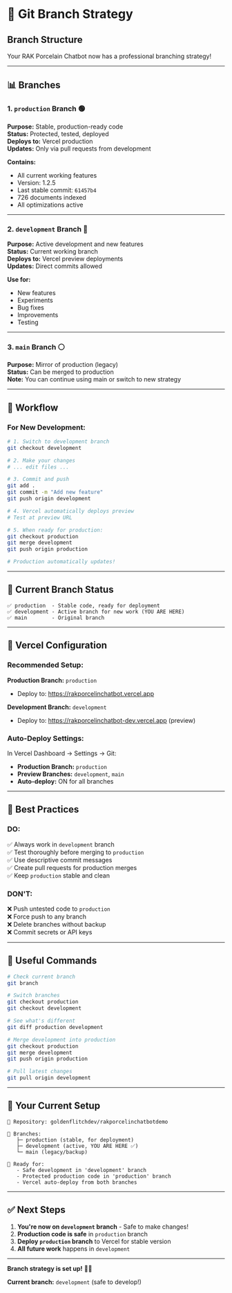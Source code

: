 # 🌳 Git Branch Strategy

## Branch Structure

Your RAK Porcelain Chatbot now has a professional branching strategy!

---

## 📊 **Branches**

### **1. `production` Branch** 🟢
**Purpose:** Stable, production-ready code  
**Status:** Protected, tested, deployed  
**Deploys to:** Vercel production  
**Updates:** Only via pull requests from development  

**Contains:**
- All current working features
- Version: 1.2.5
- Last stable commit: `61457b4`
- 726 documents indexed
- All optimizations active

---

### **2. `development` Branch** 🔵
**Purpose:** Active development and new features  
**Status:** Current working branch  
**Deploys to:** Vercel preview deployments  
**Updates:** Direct commits allowed  

**Use for:**
- New features
- Experiments
- Bug fixes
- Improvements
- Testing

---

### **3. `main` Branch** ⚪
**Purpose:** Mirror of production (legacy)  
**Status:** Can be merged to production  
**Note:** You can continue using main or switch to new strategy  

---

## 🔄 **Workflow**

### **For New Development:**

```bash
# 1. Switch to development branch
git checkout development

# 2. Make your changes
# ... edit files ...

# 3. Commit and push
git add .
git commit -m "Add new feature"
git push origin development

# 4. Vercel automatically deploys preview
# Test at preview URL

# 5. When ready for production:
git checkout production
git merge development
git push origin production

# Production automatically updates!
```

---

## 🎯 **Current Branch Status**

```
✅ production  - Stable code, ready for deployment
✅ development - Active branch for new work (YOU ARE HERE)
✅ main        - Original branch
```

---

## 🚀 **Vercel Configuration**

### **Recommended Setup:**

**Production Branch:** `production`
- Deploy to: https://rakporcelinchatbot.vercel.app

**Development Branch:** `development`  
- Deploy to: https://rakporcelinchatbot-dev.vercel.app (preview)

### **Auto-Deploy Settings:**

In Vercel Dashboard → Settings → Git:
- **Production Branch:** `production`
- **Preview Branches:** `development`, `main`
- **Auto-deploy:** ON for all branches

---

## 📝 **Best Practices**

### **DO:**
✅ Always work in `development` branch  
✅ Test thoroughly before merging to `production`  
✅ Use descriptive commit messages  
✅ Create pull requests for production merges  
✅ Keep `production` stable and clean  

### **DON'T:**
❌ Push untested code to `production`  
❌ Force push to any branch  
❌ Delete branches without backup  
❌ Commit secrets or API keys  

---

## 🔧 **Useful Commands**

```bash
# Check current branch
git branch

# Switch branches
git checkout production
git checkout development

# See what's different
git diff production development

# Merge development into production
git checkout production
git merge development
git push origin production

# Pull latest changes
git pull origin development
```

---

## 🎯 **Your Current Setup**

```
📁 Repository: goldenflitchdev/rakporcelinchatbotdemo

🌿 Branches:
   ├─ production (stable, for deployment)
   ├─ development (active, YOU ARE HERE ✅)
   └─ main (legacy/backup)

🚀 Ready for:
   - Safe development in 'development' branch
   - Protected production code in 'production' branch
   - Vercel auto-deploy from both branches
```

---

## ✅ **Next Steps**

1. **You're now on `development` branch** - Safe to make changes!
2. **Production code is safe** in `production` branch
3. **Deploy `production` branch** to Vercel for stable version
4. **All future work** happens in `development`

---

**Branch strategy is set up!** 🌳✨

**Current branch:** `development` (safe to develop!)

